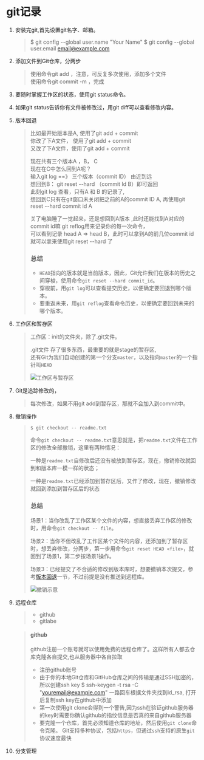 # git记录

1. 安装完git,首先设置git名字、邮箱。

   > $ git config --global user.name "Your Name"
   > $ git config --global user.email [email@example.com](mailto:email@example.com)

2. 添加文件到Git仓库，分两步

   > 使用命令git add <file>，注意，可反复多次使用，添加多个文件  
   > 使用命令git commit -m <message>，完成

3. 要随时掌握工作区的状态，使用git status命令。

4. 如果git status告诉你有文件被修改过，用git diff可以查看修改内容。

5. 版本回退

   > 比如最开始版本是A, 使用了git add + commit  
   > 你改了下A文件， 使用了git add + commit  
   > 又改了下A文件，使用了git add + commit  
   >
   > 现在共有三个版本A ，B， C   
   > 现在在C中怎么回到A呢？  
   > 输入git log ==》 三个版本（commit ID） 由近到远  
   > 想回到B： git reset --hard （commit Id B）即可返回  
   > 此刻git log 查看，只有A 和 B 的记录了,  
   > 想回到C只有在git窗口未关闭把之前的A的commit ID A, 再使用git reset --hard commit id A
   >
   > 关了电脑睡了一觉起来，还是想回到A版本 ,此时还能找到A对应的commit id嘛
   > git reflog用来记录你的每一次命令，  
   > 可以看到记录  head A  => head B，此时可以拿到A的前几位commit id
   > 就可以拿来使用git reset --hard 了
   >
   > ### 总结
   >
   > - `HEAD`指向的版本就是当前版本，因此，Git允许我们在版本的历史之间穿梭，使用命令`git reset --hard commit_id`。
   > - 穿梭前，用`git log`可以查看提交历史，以便确定要回退到哪个版本。
   > - 要重返未来，用`git reflog`查看命令历史，以便确定要回到未来的哪个版本。

6. 工作区和暂存区

   > 工作区：init的文件夹，除了.git文件。  
   >
   > .git文件 存了很多东西，最重要的就是stage的暂存区,  
   > 还有Git为我们自动创建的第一个分支`master`，以及指向`master`的一个指针叫`HEAD`  
   >
   > ![工作区与暂存区](https://raw.githubusercontent.com/zzZZ-ssq/learngit/master/2019-11/01.png)

7. Git是追踪修改的，  

   > 每次修改，如果不用git add到暂存区，那就不会加入到commit中。

8. 撤销操作

   > ```
   > $ git checkout -- readme.txt
   > ```
   >
   > 命令`git checkout -- readme.txt`意思就是，把`readme.txt`文件在工作区的修改全部撤销，这里有两种情况：
   >
   > 一种是`readme.txt`自修改后还没有被放到暂存区，现在，撤销修改就回到和版本库一模一样的状态；
   >
   > 一种是`readme.txt`已经添加到暂存区后，又作了修改，现在，撤销修改就回到添加到暂存区后的状态
   >
   > ### 总结
   >
   > 场景1：当你改乱了工作区某个文件的内容，想直接丢弃工作区的修改时，用命令`git checkout -- file`。
   >
   > 场景2：当你不但改乱了工作区某个文件的内容，还添加到了暂存区时，想丢弃修改，分两步，第一步用命令`git reset HEAD <file>`，就回到了场景1，第二步按场景1操作。
   >
   > 场景3：已经提交了不合适的修改到版本库时，想要撤销本次提交，参考[版本回退](https://www.liaoxuefeng.com/wiki/896043488029600/897013573512192)一节，不过前提是没有推送到远程库。
   >
   > ![撤销示意](https://raw.githubusercontent.com/zzZZ-ssq/learngit/master/2019-11/02.png)

9. 远程仓库

   > - github
   > - gitlabe

   > #### github
   >
   > github注册一个账号就可以使用免费的远程仓库了。这样所有人都去仓库克隆各自提交,也从服务器中各自拉取
   >
   > - 注册github账号
   > - 由于你的本地Git仓库和GitHub仓库之间的传输是通过SSH加密的，所以创建ssh key
   >   $ ssh-keygen -t rsa -C "youremail@example.com" 一路回车根据文件夹找到id_rsa,
   >   打开后复制ssh key在github中添加
   > - 第一次使用git clone会得到一个警告,因为ssh在验证github服务器的key时需要你确认github的指纹信息是否真的来自github服务器
   > - 要克隆一个仓库，首先必须知道仓库的地址，然后使用`git clone`命令克隆。
   >   Git支持多种协议，包括`https`，但通过`ssh`支持的原生`git`协议速度最快

10. 分支管理
